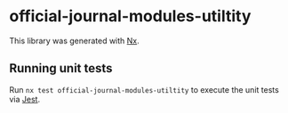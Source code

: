 # official-journal-modules-utiltity

This library was generated with [Nx](https://nx.dev).

## Running unit tests

Run `nx test official-journal-modules-utiltity` to execute the unit tests via [Jest](https://jestjs.io).
